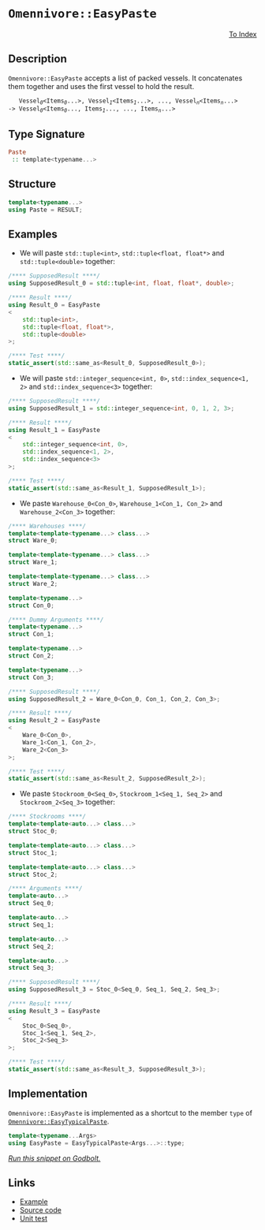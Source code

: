 <!-- Copyright 2024 Feng Mofan
SPDX-License-Identifier: Apache-2.0 -->

# `Omennivore::EasyPaste`

<p style='text-align: right;'><a href="../../../facilities/metafunctions.md#omennivore-easy-paste">To Index</a></p>

## Description

`Omennivore::EasyPaste` accepts a list of packed vessels.
It concatenates them together and uses the first vessel to hold the result.

<pre><code>   Vessel<sub><i>0</i></sub>&lt;Items<sub><i>0</i></sub>...&gt;, Vessel<sub><i>1</i></sub>&lt;Items<sub><i>1</i></sub>...&gt;, ..., Vessel<sub><i>n</i></sub>&lt;Items<sub><i>n</i></sub>...&gt;
-> Vessel<sub><i>0</i></sub>&lt;Items<sub><i>0</i></sub>..., Items<sub><i>1</i></sub>..., ..., Items<sub><i>n</i></sub>...></code></pre>

## Type Signature

```Haskell
Paste
 :: template<typename...>
```

## Structure

```C++
template<typename...>
using Paste = RESULT;
```

## Examples

- We will paste `std::tuple<int>`,  `std::tuple<float, float*>` and `std::tuple<double>` together:

```C++
/**** SupposedResult ****/
using SupposedResult_0 = std::tuple<int, float, float*, double>;

/**** Result ****/
using Result_0 = EasyPaste
<
    std::tuple<int>, 
    std::tuple<float, float*>,
    std::tuple<double>
>;

/**** Test ****/
static_assert(std::same_as<Result_0, SupposedResult_0>);
```

- We will paste `std::integer_sequence<int, 0>`,  `std::index_sequence<1, 2>` and `std::index_sequence<3>` together:

```C++
/**** SupposedResult ****/
using SupposedResult_1 = std::integer_sequence<int, 0, 1, 2, 3>;

/**** Result ****/
using Result_1 = EasyPaste
<
    std::integer_sequence<int, 0>, 
    std::index_sequence<1, 2>,
    std::index_sequence<3>
>;

/**** Test ****/
static_assert(std::same_as<Result_1, SupposedResult_1>);
```

- We paste `Warehouse_0<Con_0>`,  `Warehouse_1<Con_1, Con_2>` and `Warehouse_2<Con_3>` together:

```C++
/**** Warehouses ****/
template<template<typename...> class...>
struct Ware_0;

template<template<typename...> class...>
struct Ware_1;

template<template<typename...> class...>
struct Ware_2;

template<typename...>
struct Con_0;

/**** Dummy Arguments ****/
template<typename...>
struct Con_1;

template<typename...>
struct Con_2;

template<typename...>
struct Con_3;

/**** SupposedResult ****/
using SupposedResult_2 = Ware_0<Con_0, Con_1, Con_2, Con_3>;

/**** Result ****/
using Result_2 = EasyPaste
<
    Ware_0<Con_0>, 
    Ware_1<Con_1, Con_2>,
    Ware_2<Con_3>
>;

/**** Test ****/
static_assert(std::same_as<Result_2, SupposedResult_2>);
```

- We paste `Stockroom_0<Seq_0>`,  `Stockroom_1<Seq_1, Seq_2>` and `Stockroom_2<Seq_3>` together:

```C++
/**** Stockrooms ****/
template<template<auto...> class...>
struct Stoc_0;

template<template<auto...> class...>
struct Stoc_1;

template<template<auto...> class...>
struct Stoc_2;

/**** Arguments ****/
template<auto...>
struct Seq_0;

template<auto...>
struct Seq_1;

template<auto...>
struct Seq_2;

template<auto...>
struct Seq_3;

/**** SupposedResult ****/
using SupposedResult_3 = Stoc_0<Seq_0, Seq_1, Seq_2, Seq_3>;

/**** Result ****/
using Result_3 = EasyPaste
<
    Stoc_0<Seq_0>, 
    Stoc_1<Seq_1, Seq_2>,
    Stoc_2<Seq_3>
>;

/**** Test ****/
static_assert(std::same_as<Result_3, SupposedResult_3>);
```

## Implementation

`Omennivore::EasyPaste` is implemented as a shortcut to the member `type` of [`Omennivore::EasyTypicalPaste`](./easy_typical_paste.doc.md).

```C++
template<typename...Args>
using EasyPaste = EasyTypicalPaste<Args...>::type;
```

[*Run this snippet on Godbolt.*](https://godbolt.org/#z:OYLghAFBqd5QCxAYwPYBMCmBRdBLAF1QCcAaPECAMzwBtMA7AQwFtMQByARg9KtQYEAysib0QXACx8BBAKoBnTAAUAHpwAMvAFYTStJg1DIApACYAQuYukl9ZATwDKjdAGFUtAK4sGe1wAyeAyYAHI%2BAEaYxCAAzABsZqQADqgKhE4MHt6%2BeqnpjgJBIeEsUTEJSXaYDplCBEzEBNk%2Bfly2mPaFDPWNBMVhkdFxibYNTS257Qrj/cGDZcOVAJS2qF7EyOwcAPQAVAeHR8cnezsmGgCC%2B4cA1AAimMmujMh4mAq3R%2BdXN6f/xx%2Blwu1yOtw8DQYeAAbiR2CAACoAT2SeFEtGUTBmmC%2BhyBzDYCmSTC24NQkJhcNuJgA7FYriCCJgWMkDEyTLE3AQUYxWJgAHSCjnYEEzYheBy3ZGo9GY7HUum0%2B4c%2BnA347W4WLE4tzakAgxnM1lMdmc7nPAk4zHIADWmHcsiY82IwtFBHFkulaLEctNbmtdodgidIRdsRFDMVV1uMduXnSRlu5pxHPutwD9o8wedKoNNOVsVVIJ2GoASjUNuloTq9QarkyWWzMAbOSDY0mjU2OVyeZbBfzhbdkAYFJ8sw1nZdSG3Yw3jX7k32heGhyOx47nTYZzHF3z%2B9h6GxBJcFKRqdHZ7294KD8zGAQLKft0mr2x%2BwB5AgIaIKFsRk/uhKBBSii3oYlifrjiG0TApyt5HgQJ79sKZ5QZu3bwfej7IeGZ6ft%2BxAKDh/60qq7bxsEwAvs81KxGmXqyhBzYXjG3bPu2aGhrBbiYceRGCmevEPvxA64exsb4T%2ByEsbR2AgCAya5pGBZFspdagncQiYAAjl4UKwsQ8IMT6TG4gc%2BJ8kSJI4lpun6VSpHqXOXZmq%2BArLv%2BYpASBMomfKjn5kparXBqWpKOCtYMvWnYms2rkWny6YkoGtleK8cWeYBnqgYx2Ldhm6CpelrqRmRsYUYmya0WmBVFQwWxBUqjXqrc5bIJWMI1ko%2BpRZczmxS2bjPv1fpMF4RDEauWKfHVWxTsNMWjeNqCTcO023LNmBbjJY0TYKABqjR4EwET0CeZ7PrtK0HUdJ30I%2B04ybub6CpJhF/m6HrAcZ4F5Zym3cYdxDHadmBIR5Z6bVYnJAyD90iShtxvQj4Z5mVMYVVRVWpj5YG%2BsxlztmxMntgD3aw3dYMiWeFOg9hEPiTGyPSYTsbCvJimFnmKlOYtBPE6zO5892z2YGeV2rWuG06Wl9Vg49gsdo2A3xbybDi8tkvrVDCvtqLUrzU9blSttisSzdwOU%2Bd55m5rFtw1tT5GwlL38sjH1XF52W%2Bb9fpk5yCJTrctNnSj2CQzL6XQ24CI2MHt102HeFflJHlo8%2BmPUSmdG47l7IyQL7ak5HcvcYHZ4zCaaIAPqiDM3aB8KEAh1Tyz9hXDSOMgtcQQ3sHYM3Cfw23DMkxJKeESzRPhhzPKNYFXO9U1vV/HsG1ELalKGfJP342ZZwgpaVmkvUqCbwZKZRsFI1xT2LvuaJmVfbnflMgqVgL6pIWatqEXdbzysFzG1qhvEqAFn67yYvlZK9pT6mFRqVDOCYsY8mqklW0sDQGL2BJ/dSJZWoVkIp1P%2B7AAHzn5q2J6wszTUN1HbR%2BU1Rxa1HOvM%2BhtFY3xFrQ82DC1pMI8owmaG9TZ624fQwcfCRIA1PDbURgDb48IkWufsUMnYcLch%2BCev4GQIPAd5SBf03BwO4tI4ikNhHdlUWYpGWjiLpxkpnbGOd9YGPzorQuRcYzGMsSXOa1Npa6SjknRmNiCIIwLjPBSc9sFNRiWpFeYIADqjRMAIC3kZHKr8cTfEPpZYkpJkmGTSRfd%2BZCXJ3zVg/MBXtvqZN9pfD%2BPMV6hV/rqf%2BvVOGq0tOgwMhSMqfX0XU/G0CMHoD6WAxyDjkFZzQQVcZMTcHNIIe1Ih1YSE9WvsLHRQ0qHyK4Xsrp15eHKIEZI24fT2FyPIfs65hzXZKOmswz4fSRGzloaLJ5/ZOIwRkQtA5FSlzHMeYKb5xAHrDQ0a9LRHs9HezxlAzkFzuygvBo/M8LzkUblDPTNFoTU6P3sYrRxqCcYuKGVAiJOzFbtiRZyFF/jQU4pQiE5mQoIlySic8eeTTgrL2CqvW4ABJBQABZTw6AqBeFoPvIE%2BDHhMklPkwM1J4gaDFbQdAJhVWGn%2BaLapWVgLCvVRKqVaNbiVy7kOAQ2JVDJGILcCIqBPC3GhGINK78qBiCULEiwCoeU6tuVyd5kKgUsNBWeD5N5Dz3l/LompQrRXislbQTF2ZQwYWjYIMOEy6Tms7miK1DAbV2odU66VrrvANMAs2T%2BfrmoaQOAmzEwBMDJplcWDU8qajASVfaFVGhm3Nm1dFXVbl9XP2FYO5NZqLUFrQEWpktr7WOudRW91pFPW0G9bWn1ZSVZBv%2BYolcZzNoaz2vyFusan7eUnUwFt07/q%2BNvpeuxujSJ5qrsgQtxbl1lpdW6qt4oa0qTrXEhta9hWllQEwE10qcktS7YqmB6B%2B1QZg1qjQAbyl6rjQahNaHYMzvzV%2B%2BdP7S2roAx6r1wGVSga/pw7ZfzA2dIBUch5/DQ3PJSbrN5o776fJBVin8ML42Qeg4RxFKTU0TlDNmt9ubZ0ketYuktK7y2UdItWn1dG8Fgkg06Wgbb4Pf0Qz25DqGDMYaw/unD17JT6boNO0qH7LWkZU7%2BijlaqNbpo4WHTHStncSY9hsR572Nh0Eaw5APGhaHvEcek5/JNraP7gM%2BzChSwGYfUYrBRin1yZIgp4j373PkfU15zTQHtO7oSXcbAWIkSuOyXiazQD%2BOCgDHej447vL1YUI18leUrggFuMkLwp0C2pXstvREg2/SdZbdmxBizNl8cqf2Bb3XdGGV0ngQynwIDITMPEcw8QjVJtNZyTbV75JrswMsNLwE%2BsDZ9sMq7yUutLcuCNsbE2v0QkMOknec3b7Xbsct/1I7mMhuu2AnbXg9sfFuIdoUx3TtiZg9l2HkS7sPc9nh57TWRk2k%2B%2BD77o3xu0ALX04pcJgevYRf6D7i2ycBUh31YN7X%2BTY//PDxHB2jsneOw5wzl2me2k%2B%2BzEAuPHu3EJyD4npO07DYp39qLNogezYZ4YsHyucGNPravAExuD6/D042O8wZujtrNybu3QJWu30jfyS4xBgBXpBJnZ7e8cby%2B136V37viKzy5WBo3duTiyrBAAMT2zMOXqhWCsma%2BZYsEfjcO4ZGYWIwRhxeCwLRLkXhk8TNt42oQxf8j2nLAoKVwFjOZwr8kKv6Aa91%2BrhoNBMx0Ac2L/QbswQCBnioLQaDQ/bgj7H3sM86B1ig1dGHsEbfaD15a1cTOy%2BCAd7Qd7ilQWZLd97yXzkg/EbPkPwpPvt9J8mmH6Pk0exmUH4ID3y/x%2B3Cz8p/0nRIpF93ARB8Kvqnvjp%2BtXNNNEAQBABfgoHyGAbGm4Jvh3pDJXmkNXh8O3phuGA9n/unv8FHppDUAIChtgInhbjbuBrgYCLpppCgUoK3ugSvuQY3rQWgbXivtXFwF3i/vJIPpgC2sQNXEoIEnLAPoIGeBoGeO0LcEkLcLEAvl/AKpvkwdMogZwb7g1sMoxs/q/rwfwYIU%2BqIePpgeHLIrGBfsEFgKoPocIQ1JyFIWYE/orOYQwJYdYbLLYW4HIW%2BqjDgWvAAfHsZopnAUoE0FAdwSADAWwHAd2Kocgc3qgfQWwVvlwMKNgQoZQacPgY2giGksQMQaQcnuQeHhkZnuBucikggOsEoJ8MZixnUSGuFmTvGn0h3vWnUZzutqcolj1pKC0SkWBu0WtoCo0Xrs0SktXA4QMR0cMbhs/FmK0b4Q8D4CwEiLcIHj4DGuQfUVzj0cBPMf0fRtMWxrMd5PMZMYcUMccXZnsQINXF4ekTQfEXQUoQ3tMk3i3ogWYGgi0ZgW4PMRIWSAwBwahLcTIfMV4b/g8Y2i8WvpcBvgwVvl8eof1pofvorD8amgsSYc%2BH0ZiVIWcY4TSuMZMX8bcRCR9Isf4UAabgBKAeAaEdAbAViDEQiRMXER8ayZMdgGkdQRkVQWXmvNHusE0AgAnknvQEUXyZHryWvHAjaMQE6iwDUbCYMYGketgIIk0XhnAgsRccxqFtdJxlqc/DqQcXuguAaQJgSvjiaRvBMYbmCOsQhMqcARznFmFicZKLZLqeaQovFtcQEhwW0ZaaMdqTpPaVMe6YabsYGfcTKRtCwYkXXsoZRAmU8awe3rEGgjqb8d6QCd6VId6TId6eSYsTCa6fCUkXcTvhoXvh4l4nabmeGcYRdDJKaT4tpMCYGVyTFlFhGXlp2eST/g6f/oAeQUEfSZAYyVEcyZyIgbEOyQkfOakUFBwKsLQJwAAKy8B%2BAcBaCkCoCcBDSWDWDmrCmkjmCxA8CkAECaBrmrA2ggCbmSD8gaAAAcZgZgAAnF%2BVwJue%2BW%2BVwDSDSNIBuRwJILwCwBIBoBIbufuYeRwLwAoCABIbeXuWuaQHALADAIgCAOsAQGNkPhQBAGgCyHQNEKEHyJwKoG%2BfEAALTxCSC3DADIBfpSD8hmC8D2iEAkB4A97tD8CCAiBiDsBSAyCCCKAqDqDoWkC6DtAADuxATAyQnAPA65W5O5d5B5nA7440hFtwqAVAtwNF9FjFzFrFtw7FXxEAHgZF9A9ql5XAywvAaFWgqwEASApFqI9l5AlAXl5FMQwAUgSQNAK%2BP4lAEQWlEQwQjQSIqlvA0VzAxASI74EQ2g3a8VpApFCE74DAtAcVMlWAEQXgwAuotAW6mVWALAhgwA4ghViOtQ1YyFMlmAqgFYTImVvBYF%2B5VOEQSlyVHgWAWl7oeAUF3AvA1YxAjqSgjw1VRgVORgd5qwI%2Bd6Cg%2B07w8l74FomVglwg6Iol0gu1klagWlcl%2BgNVKA1g1g%2BgeAEQyFkAqwqAyQ3QzVdF3eqYpgJ5lgZg8Fk1wMWA91EAqw1QtQzgEArgkwbQpAgQ8wpQ5QeQaQGQAgkNCNBQmQAwcNww0wnQ3adQswKN2NXQeNfQGNQwMQ0w%2BNngrQeglcTQpNiw5NwN55ol6lHA25pAcFvACFxltFDFTFLFbFL51luAPFDl2eTlLlS1qw34MGwwQNpAj5kgsQ/IX5sQIFGgkgZgkgqqGgm58QX5%2BgnAEFpAUFV5/I8QXA8Qb5X5gF8Qz5f5qt8QHNWlCFSFKFN5S1mFOFHleFel40vlJFqAdlFFVFHAjQLA0INIdFTAU0iYXAX5/IXAr5XF%2BARA/1egu1wl4gYlR1SgJ1MlugSQilyl8VrN7NnN2lHAulBF40BlRlJlfNsdVE8didr5yOtl3l0Q1I2eZgzlHt6F7lnlQdndZAxF/l9lKABgRg8dXAEhoVTIhEEVUVMVyVmViVsVqV6VDgmV2V94uV%2BVWlRVJVZVFV41pAVVNVdV%2B5%2BAhkjVHwWlrV7V2w15XVWlvV/VSIg12w%2B5I1Y115k101mAs1l9lEntK17u61mAm121Z9md%2B1Egh1sgx10l%2B5hd51i1n1VglgN1d18Aj1z1mQr171dEmD1gP1XNf1fF99D1HQRNYNENVNUw0NLh9N8N7Q%2BQSNWQjDUNHD3QrDWNtDuNAgvQEw3DNNONoNPQsw/D5NYwfQBNcjdNsNZNEgTNGwWwqjhtbNmlMl3NDdZla0cdCdSdneEAItad3dV5fdrl95pAMtWAMQ8tYFxtptCdGtNIm5X5wFsQmt2tkg7QFdrttg7tNj7l3tSA%2BFhFAd49IdbAnA4dZlSp0IX60ILdTYMwKdotfFGdsgWdB14l8gedKDOgcQpAxdKl41ZdOj8FOlftwEhlxliTCgyTLqaTsU8eNlw9AVljsQ1jntPtMTo9flXTE9yTze1cqTX51c6TW%2BqgjFfAdAC9yFEAkVMl69q9Z96zKVaVGVZ9u9gg%2B9BV19mAxVpVYgp915F98139vAN9uNTVD9bV7UHVZ9r9Ml79sVX9w1wMf9E10QgDwD81oDA9fABgEDG1W1jAO1uT8DOdSDRTp1pTU9xgV12DvVgN%2BDL1nAOwh%2BpD31v10Q/11D8tIN3QLgLhCjMNJQKj7DiN3QCjvD6NyjDN4jdDUj8jYjhNQj7LSj1LLLFNHLOQUNtNcwfLbDajmwLNWj5dLtnAjTTFSTKTbTTIHT5jJAljEt/dbl0tmAstjjrNLjIA35/IsQsQm5/5/jMFprNIVtztujnAbtqFUtCtIAkgm5KtQFNIMFb5kgv5XAH5x2WjsQ1TXNDrWrtjYFnFdrNTiF4bywqwk16QzgkgQAA%3D%3D%3D)

## Links

- [Example](../../../code/facilities/metafunctions/omennivore/easy_paste/implementation.hpp)
- [Source code](../../../../conceptrodon/descend/descend/omennivore/easy_paste.hpp)
- [Unit test](../../../../tests/unit/metafunctions/omennivore/easy_paste.type.test.hpp)
